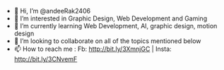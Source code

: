 - 👋 Hi, I’m @andeeRak2406
- 👀 I’m interested in Graphic Design, Web Development and Gaming
- 🌱 I’m currently learning Web Development, AI, graphic design, motion design
- 💞️ I’m looking to collaborate on all of the topics mentioned below
- 📫 How to reach me : Fb: http://bit.ly/3XmnjGC | Insta: http://bit.ly/3CNvemF

<!---
andeeRak2406/andeeRak2406 is a ✨ special ✨ repository because its `README.md` (this file) appears on your GitHub profile.
You can click the Preview link to take a look at your changes.
--->
